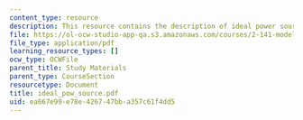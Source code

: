 ```yaml
---
content_type: resource
description: This resource contains the description of ideal power sources.
file: https://ol-ocw-studio-app-qa.s3.amazonaws.com/courses/2-141-modeling-and-simulation-of-dynamic-systems-fall-2006/ea667e99e78e426747bba357c61f4dd5_ideal_pow_source.pdf
file_type: application/pdf
learning_resource_types: []
ocw_type: OCWFile
parent_title: Study Materials
parent_type: CourseSection
resourcetype: Document
title: ideal_pow_source.pdf
uid: ea667e99-e78e-4267-47bb-a357c61f4dd5
---
```

